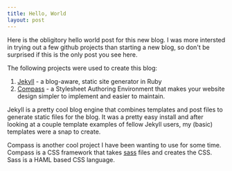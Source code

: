 ```yaml
---
title: Hello, World
layout: post
---
```


Here is the obligitory hello world post for this new blog. I was more intersted in trying out a few github projects than starting a new blog, so don't be surprised if this is the only post you see here.

The following projects were used to create this blog:

1. [Jekyll](http://github.com/mojombo/jekyll) - a blog-aware, static site generator in Ruby
2. [Compass](http://github.com/chriseppstein/compass) - a Stylesheet Authoring Environment that makes your website design simpler to implement and easier to maintain.

Jekyll is a pretty cool blog engine that combines templates and post files to generate static files for the blog. It was a pretty easy install and after looking at a couple template examples of fellow Jekyll users, my (basic) templates were a snap to create. 

Compass is another cool project I have been wanting to use for some time. Compass is a CSS framework that takes [sass](http://sass-lang.com/) files and creates the CSS. Sass is a HAML based CSS language. 

